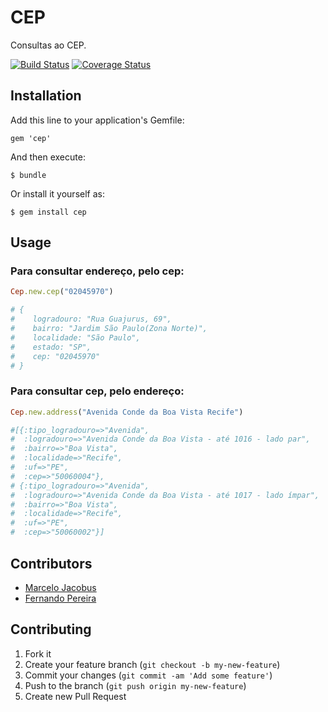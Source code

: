 # CEP

Consultas ao CEP.

[![Build Status](https://secure.travis-ci.org/mjacobus/cep.png)](http://travis-ci.org/mjacobus/cep?branch=development)
[![Coverage Status](https://coveralls.io/repos/mjacobus/cep/badge.png)](https://coveralls.io/r/mjacobus/cep)

## Installation

Add this line to your application's Gemfile:

    gem 'cep'

And then execute:

    $ bundle

Or install it yourself as:

    $ gem install cep

## Usage
### Para consultar endereço, pelo cep:

```ruby
Cep.new.cep("02045970")

# {
#    logradouro: "Rua Guajurus, 69",
#    bairro: "Jardim São Paulo(Zona Norte)",
#    localidade: "São Paulo",
#    estado: "SP",
#    cep: "02045970"
# }
```

### Para consultar cep, pelo endereço:

```ruby
Cep.new.address("Avenida Conde da Boa Vista Recife")

#[{:tipo_logradouro=>"Avenida",
#  :logradouro=>"Avenida Conde da Boa Vista - até 1016 - lado par",
#  :bairro=>"Boa Vista",
#  :localidade=>"Recife",
#  :uf=>"PE",
#  :cep=>"50060004"},
# {:tipo_logradouro=>"Avenida",
#  :logradouro=>"Avenida Conde da Boa Vista - até 1017 - lado ímpar",
#  :bairro=>"Boa Vista",
#  :localidade=>"Recife",
#  :uf=>"PE",
#  :cep=>"50060002"}]
```

## Contributors
- [Marcelo Jacobus](https://github.com/mjacobus)
- [Fernando Pereira](https://github.com/fernandopereira)


## Contributing

1. Fork it
2. Create your feature branch (`git checkout -b my-new-feature`)
3. Commit your changes (`git commit -am 'Add some feature'`)
4. Push to the branch (`git push origin my-new-feature`)
5. Create new Pull Request
